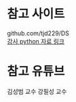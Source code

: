# 참고 사이트
github.com/tjd229/DS     
[강사 python 자료 링크](https://datadoctorblog.com/archives/2023/05/)

# 참고 유튜브
김성범 교수
강필성 교수

